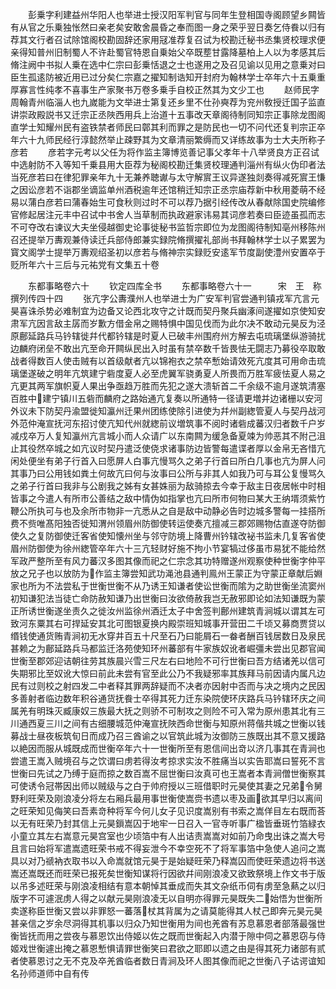 <!-- { "loadSidebar": true } -->
　　彭乗字利建益州华阳人也举进士授汉阳军判官与同年生登相国寺阁顾望乡闗皆有从官之乐乗独怅然曰亲老矣安敢舍晨昏之奉而图一身之荣乎翌日奏乞侍飬以归有荐其文行者召试除馆阁校勘固辞还家用冦准荐复召试为校勘迁秘书丞集贤校理求便亲得知普州旧制蜀人不许赴蜀官特恩自乗始父卒既塟甘露降墓柏上人以为孝感其后脩注阙中书拟人乗在选中仁宗曰彭乗恬退之士也遂用之及召见谕以见用之意乗对曰臣生孤逺防被近用已过分矣仁宗嘉之擢知制诰知开封府为翰林学士卒年六十五乗重厚寡言性纯孝不喜事生产家聚书万卷多乗手自校正然其为文少工也
　　赵师民字周翰青州临淄人也九嵗能为文举进士第复还乡里不仕孙奭荐为兖州敎授迁国子监直讲崇政殿説书又迁宗正丞陜西用兵上治道十五事改天章阁待制同知宗正事除龙图阁直学士知耀州民有盗铁禁者师民曰鄣其利而罪之是防民也一切不问代还复判宗正卒年六十九师民经行淳懿然举止疎野其为文章清丽繁缛而又详练故事为士大夫所称子彦若
　　彦若字元考以父任为将作监主簿博览善记事父孝年十八举贤良方正召试中选射防不入等知千乗县用大臣荐为秘阁校勘迁集贤校理通判淄州有纵火伪印者法当死彦若曰在律犯罪亲年九十无兼养聴谳与太守解賔王议异遂独剡奏得减死賔王慊之因讼彦若不诣郡坐谪监单州酒税逾年还馆稍迁知宗正丞宗庙荐新中秋用菱萌不经易以蒲白彦若曰蒲春始生可食秋则过时不可以荐乃据引经传改从春献除国史院编修官修起居注元丰中召试中书舍人当草制而执政避家讳易其词彦若奏曰臣迹虽孤而志不可夺改右谏议大夫坐侵越御史论事徙秘书监哲宗即位为龙图阁待制知亳州移陈州召还提举万夀观兼侍读迁兵部侍郎兼实録院脩撰擢礼部尚书拜翰林学士以子累罢为寳文阁学士提举万夀观绍圣初以彦若与脩神宗实録贬安逺军节度副使澧州安置卒于贬所年六十三后与元祐党有文集五十卷











　　东都事略卷六十
　　钦定四库全书
　　东都事略卷六十一　　　宋　王　称　撰列传四十四
　　张亢字公夀濮州人也举进士为广安军判官尝通判镇戎军亢言元昊喜诛杀势必难制宜为边备又论西北攻守之计既而契丹聚兵幽涿间遂擢如京使知安肃军亢因言敌主孱而岁歉方借金帛之赐特惧中国见伐而为此尔决不敢动元昊反为泾原鄜延路兵马钤辖徙幷代都钤辖是时夏人已破丰州围府州方解去屯琉璃堡纵游骑扰边麟府闭垒不敢出亢至命开闗纵民出入时虽有禁卒数千皆畏怯无闘志乃募役卒取敢战者得数百人使击贼有以首级献者亢以锦袍衣之禁卒慙始请效死亢度其可用命击琉璃堡遂破之明年亢筑建宁砦度夏人必至虎翼军骁勇夏人所畏而万胜军疲怯夏人易之亢更其两军旗帜夏人果出争亟趋万胜而先犯之遂大溃斩首二千余级不逾月遂筑清塞百胜中建宁镇川五砦而麟府之路始通亢复奏以所通特一径请更増并边诸栅以安河外议未下防契丹渝盟徙知瀛州迁果州团练使除引进使为幷州副緫管夏人与契丹战河外范仲淹宣抚河东招讨使亢知代州就緫前议増筑事不阅时诸砦成蕃汉归者数千户岁减戍卒万人复知瀛州亢言城小而人众请广以东南闗为缓急备夏竦为帅恶其不附己沮止其役然卒城之如亢议时契丹遣泛使侥求诸事防边皆警每遣谍者厚以金帛无吝惜亢闲处便坐有弟子行首入曰愿屏人白事亢慢骂久之弟子行首曰所白几事也亢为屏人问其事乃曰公用钱如粪土何故亢曰何与汝事曰公所与非其人如我乃可与耳公复慢骂久之弟子行首曰我非与公剧我之姊有女甚姝丽为敌骑掠去今幸于敌主日夜居帐中时相皆事之今遣人有所市公善结之敌中情伪如指掌也亢曰所市何物曰某大王纳壻须紫竹鞭公所执可与也及余所市物非一亢悉从之自是敌中动静必告时边城多警每一挂搭所费不赀唯髙阳独否徙知渭州领眉州防御使转运使奏亢擅减三郡郊赐物估直遂夺防御使久之复防御使迁客省使知懐州坐与邻守防境上降曹州钤辖改袐书监未几复客省使眉州防御使为徐州緫管卒年六十三亢轻财好施不拘小节宴犒过侈虽市易犹不能给然军政严整所至有风力蕃汉多图其像而祀之仁宗念其功特赠遂州观察使种世衡字仲平放之兄子也以放防为作监主簿尝知武功渑池县通判鳯州王蒙正为守蒙正章献后婣家也所为不法尝私于世衡世衡不从乃诱王知谦者使讼世衡而隂为之助世衡坐流窦州初知谦犯法当徒亡命防赦知谦乃出世衡曰汝欲倚赦我岂无赦邪即论如法知谦既为蒙正所诱世衡遂坐责久之徙汝州监徐州酒迁太子中舍签判鄜州建筑青涧城以谓其左可致河东粟其右可捍延安其北可图银夏换内殿崇班知城事开营田二千顷又募商贾贷以缗钱使通货贿青涧初无水穿井百五十尺至石乃曰能屑石一畚者酬百钱居数日及泉民甚赖之为鄜延路兵马都监迁洛苑使知环州蕃部有牛家族奴讹者崛彊未尝出见郡官闻世衡至郡郊迎诘朝往劳其族晨兴雪三尺左右曰地险不可行世衡曰吾方结诸羌以信可失期邪比至奴讹大惊曰前此未尝有官至此公乃不我疑邪率其族拜马前因请内属凡边民有过则校之射四发二中者释其罪两辞疑而不决者亦因射中否而与决之境内之民因多善射者临边数年积谷通货抚飬士卒得其死力迁东染院使环庆路兵马钤辖环庆之间属羌有明珠灭臧康奴三族最大抚之则骄不可制攻之则险不可入常为原州患其北有三川通西夏三川之间有古细腰城范仲淹宣抚陜西命世衡与知原州蒋偕共城之世衡以钱募战士昼夜板筑旬日而成乃召三酋谕之以官筑此城为汝御防三族既出其不意又援路以絶因而服从城既成而世衡卒年六十一世衡所至有恩信间出竒以济几事其在青涧也尝遣王嵩入贼境召与之饮谓曰虏若得汝考掠求实汝不胜痛当以实告耶嵩曰誓死不言世衡曰先试之乃缚于庭而掠之数百嵩不屈世衡曰汝真可也王嵩者本青涧僧世衡察其可使诱令冠帯因出师以贼级与之白于帅府授以三班借职时元昊使其妻之兄弟令舅野利旺荣及刚浪凌分将左右厢兵最用事世衡使嵩赍书遗以枣及画欲其早归以离间之旺荣知见侮笑曰吾素竒种将军今何儿女子见识度嵩别有书索之嵩佯目左右既而荅以无有旺荣乃封其信上元昊鎻嵩囚于地牢一日召入一官寺听事广楹皆垂斑竹箔緑衣小童立其左右嵩意元昊宫室也少顷箔中有人出诘责嵩嵩对如前乃命曳出诛之嵩大号且言曰始将军遣嵩遗旺荣书戒不得妄泄今不幸空死不了将军事箔中急使人追问之嵩具以对乃禠衲衣取书以入命嵩就馆元昊于是始疑旺荣乃释嵩囚而使旺荣遗边将书送嵩还嵩既还而旺荣已报死矣世衡知谋将行因欲幷间刚浪凌又欲致祭境上作文书于版以吊多述旺荣与刚浪凌相结有意本朝悼其垂成而失其文杂纸币伺有虏至急爇之以归版字不可遽泯虏人得之以献元昊刚浪凌无以自明亦得罪元昊既失二始悟为世衡所卖遂称臣世衡又尝以非罪怒一蕃落杖其背属为之请莫能得其人杖己即奔元昊元昊甚亲信之岁余尽洞得其机事以归众乃知世衡用为间也羌酋有苏息慕恩者部落最强世衡皆抚而用之尝夜与慕恩饮出侍姬以佐之既而世衡起入内潜于隙中伺之慕恩窃与侍姬戏世衡遽出掩之慕恩慙惧请罪世衡笑曰君欲之耶即以遗之由是得其死力诸部有贰者使慕恩讨之无不克及卒羌酋临者数日青涧及环人图其像而祀之世衡八子诂谔谊知名孙师道师中自有传
